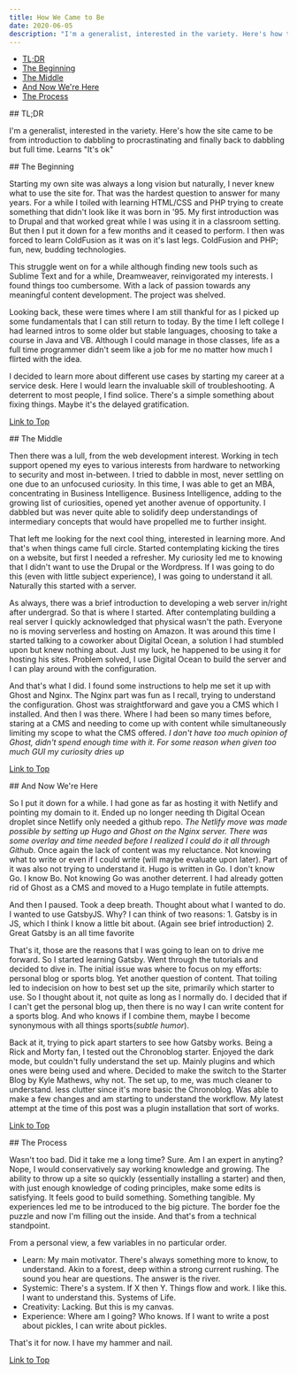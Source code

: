 ```yaml
---
title: How We Came to Be
date: 2020-06-05
description: "I'm a generalist, interested in the variety. Here's how the site came to be from introduction to dabbling to procrastinating and finally back to dabbling but full time."
---
```


<!-- Test toc -->
- [TL;DR](#tl;dr)
- [The Beginning](#the-beginning)
- [The Middle](#the-middle)
- [And Now We're Here](#and-now-were-here)
- [The Process](#the-process)

##<a name="tl;dr"></a> TL;DR

I'm a generalist, interested in the variety. Here's how the site came to be from introduction to dabbling to procrastinating and finally back to dabbling but full time. Learns "It's ok"

##<a name="the-beginning"></a> The Beginning

Starting my own site was always a long vision but naturally, I never knew what to use the site for. That was the hardest question to answer for many years. For a while I toiled with learning HTML/CSS and PHP trying to create something that didn't look like it was born in '95. My first introduction was to Drupal and that worked great while I was using it in a classroom setting. But then I put it down for a few months and it ceased to perform. I then was forced to learn ColdFusion as it was on it's last legs. ColdFusion and PHP; fun, new, budding technologies.

This struggle went on for a while although finding new tools such as Sublime Text and for a while, Dreamweaver, reinvigorated my interests. I found things too cumbersome. With a lack of passion towards any meaningful content development. The project was shelved.

Looking back, these were times where I am still thankful for as I picked up some fundamentals that I can still return to today. By the time I left college I had learned intros to some older but stable languages, choosing to take a course in Java and VB. Although I could manage in those classes, life as a full time programmer didn't seem like a job for me no matter how much I flirted with the idea.

I decided to learn more about different use cases by starting my career at a service desk. Here I would learn the invaluable skill of troubleshooting. A deterrent to most people, I find solice. There's a simple something about fixing things. Maybe it's the delayed gratification.

[Link to Top](#top)

##<a name="the-middle"></a> The Middle

Then there was a lull, from the web development interest. Working in tech support opened my eyes to various interests from hardware to networking to security and most in-between. I tried to dabble in most, never settling on one due to an unfocused curiosity. In this time, I was able to get an MBA, concentrating in Business Intelligence. Business Intelligence, adding to the growing list of curiosities, opened yet another avenue of opportunity. I dabbled but was never quite able to solidify deep understandings of intermediary concepts that would have propelled me to further insight.

That left me looking for the next cool thing, interested in learning more. And that's when things came full circle. Started contemplating kicking the tires on a website, but first I needed a refresher. My curiosity led me to knowing that I didn't want to use the Drupal or the Wordpress. If I was going to do this (even with little subject experience), I was going to understand it all. Naturally this started with a server.

As always, there was a brief introduction to developing a web server in/right after undergrad. So that is where I started. After contemplating building a real server I quickly acknowledged that physical wasn't the path. Everyone no is moving serverless and hosting on Amazon. It was around this time I started talking to a coworker about Digital Ocean, a solution I had stumbled upon but knew nothing about. Just my luck, he happened to be using it for hosting his sites. Problem solved, I use Digital Ocean to build the server and I can play around with the configuration.

And that's what I did. I found some instructions to help me set it up with Ghost and Nginx. The Nginx part was fun as I recall, trying to understand the configuration. Ghost was straightforward and gave you a CMS which I installed. And then I was there. Where I had been so many times before, staring at a CMS and needing to come up with content while simultaneously limiting my scope to what the CMS offered.
*I don't have too much opinion of Ghost, didn't spend enough time with it. For some reason when given too much GUI my curiosity dries up*

[Link to Top](#top)

##<a name="and-now-were-here"></a> And Now We're Here

So I put it down for a while. I had gone as far as hosting it with Netlify and pointing my domain to it. Ended up no longer needing th Digital Ocean droplet since Netlify only needed a github repo. *The Netlify move was made possible by setting up Hugo and Ghost on the Nginx server. There was some overlay and time needed before I realized I could do it all through Github*. Once again the lack of content was my reluctance. Not knowing what to write or even if I could write (will maybe evaluate upon later). Part of it was also not trying to understand it. Hugo is written in Go. I don't know Go. I know Bo. Not knowing Go was another deterrent. I had already gotten rid of Ghost as a CMS and moved to a Hugo template in futile attempts.

And then I paused. Took a deep breath. Thought about what I wanted to do. I wanted to use GatsbyJS. Why? I can think of two reasons:
 	1. Gatsby is in JS, which I think I know a little bit about. (Again see brief introduction)
 	2. Great Gatsby is an all time favorite

That's it, those are the reasons that I was going to lean on to drive me forward. So I started learning Gatsby. Went through the tutorials and decided to dive in. The initial issue was where to focus on my efforts: personal blog or sports blog. Yet another question of content. That toiling led to indecision on how to best set up the site, primarily which starter to use. So I thought about it, not quite as long as I normally do. I decided that if I can't get the personal blog up, then there is no way I can write content for a sports blog. And who knows if I combine them, maybe I become synonymous with all things sports(*subtle humor*).  

Back at it, trying to pick apart starters to see how Gatsby works. Being a Rick and Morty fan, I tested out the Chronoblog starter. Enjoyed the dark mode, but couldn't fully understand the set up. Mainly plugins and which ones were being used and where. Decided to make the switch to the Starter Blog by Kyle Mathews, why not. The set up, to me, was much cleaner to understand. less clutter since it's more basic the Chronoblog. Was able to make a few changes and am starting to understand the workflow. My latest attempt at the time of this post was a plugin installation that sort of works.

[Link to Top](#top)

##<a name="the-process"></a> The Process

Wasn't too bad. Did it take me a long time? Sure. Am I an expert in anyting? Nope, I would conservatively say working knowledge and growing. The ability to throw up a site so quickly (essentially installing a starter) and then, with just enough knowledge of coding principles, make some edits is satisfying. It feels good to build something. Something tangible. My experiences led me to be introduced to the big picture. The border foe the puzzle and now I'm filling out the inside. And that's from a technical standpoint.

From a personal view, a few variables in no particular order.

* Learn: My main motivator. There's always something more to know, to understand. Akin to a forest, deep within a strong current rushing. The sound you hear are questions. The answer is the river.  
* Systemic: There's a system. If X then Y. Things flow and work. I like this. I want to understand this. Systems of Life.
* Creativity: Lacking. But this is my canvas.
* Experience: Where am I going? Who knows. If I want to write a post about pickles, I can write about pickles.

That's it for now. I have my hammer and nail.

[Link to Top](#top)
